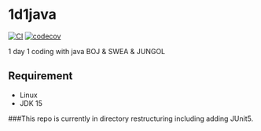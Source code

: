 # 1d1java

[![CI](https://github.com/xfrnk2/1d1java/workflows/CI/badge.svg)](https://github.com/xfrnk2/1d1java/actions)
[![codecov](https://codecov.io/gh/xfrnk2/1d1java/branch/main/graph/badge.svg?token=MjHjPdKYJE)](https://codecov.io/gh/xfrnk2/1d1java) 

1 day 1 coding with java
BOJ & SWEA & JUNGOL

## Requirement

- Linux
- JDK 15

###This repo is currently in directory restructuring including adding JUnit5.